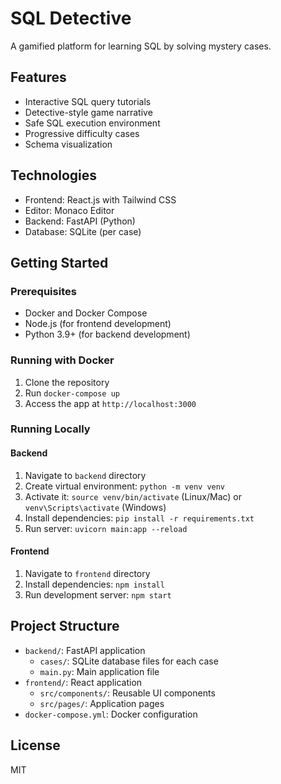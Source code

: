 # SQL Detective

A gamified platform for learning SQL by solving mystery cases.

## Features

- Interactive SQL query tutorials
- Detective-style game narrative
- Safe SQL execution environment
- Progressive difficulty cases
- Schema visualization

## Technologies

- Frontend: React.js with Tailwind CSS
- Editor: Monaco Editor
- Backend: FastAPI (Python)
- Database: SQLite (per case)

## Getting Started

### Prerequisites

- Docker and Docker Compose
- Node.js (for frontend development)
- Python 3.9+ (for backend development)

### Running with Docker

1. Clone the repository
2. Run `docker-compose up`
3. Access the app at `http://localhost:3000`

### Running Locally

#### Backend

1. Navigate to `backend` directory
2. Create virtual environment: `python -m venv venv`
3. Activate it: `source venv/bin/activate` (Linux/Mac) or `venv\Scripts\activate` (Windows)
4. Install dependencies: `pip install -r requirements.txt`
5. Run server: `uvicorn main:app --reload`

#### Frontend

1. Navigate to `frontend` directory
2. Install dependencies: `npm install`
3. Run development server: `npm start`

## Project Structure

- `backend/`: FastAPI application
  - `cases/`: SQLite database files for each case
  - `main.py`: Main application file
- `frontend/`: React application
  - `src/components/`: Reusable UI components
  - `src/pages/`: Application pages
- `docker-compose.yml`: Docker configuration

## License

MIT